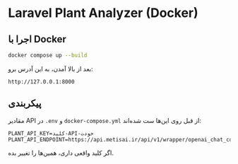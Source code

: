 # Laravel Plant Analyzer (Docker)

## اجرا با Docker
```bash
docker compose up --build
```
بعد از بالا آمدن، به این آدرس برو:
```
http://127.0.0.1:8000
```

## پیکربندی
مقادیر API در `.env` و `docker-compose.yml` از قبل روی این‌ها ست شده‌اند:
```
PLANT_API_KEY=کلید-API-خودت
PLANT_API_ENDPOINT=https://api.metisai.ir/api/v1/wrapper/openai_chat_completion/chat/completions
```
اگر کلید واقعی داری، همین‌ها را تغییر بده.
